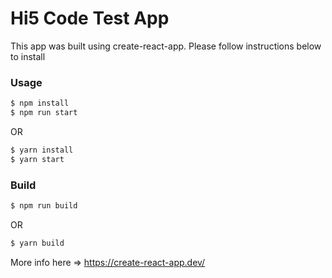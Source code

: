 # Hi5 Code Test App

This app was built using create-react-app. Please follow instructions below to install

### Usage
```sh
$ npm install
$ npm run start
```
OR
```sh
$ yarn install
$ yarn start
```

### Build
```sh
$ npm run build
```
OR
```sh
$ yarn build
```

More info here => <https://create-react-app.dev/>